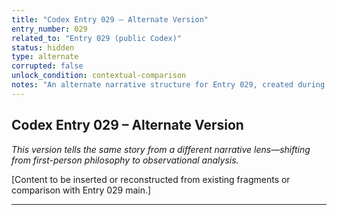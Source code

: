 ```yaml
---
title: "Codex Entry 029 – Alternate Version"
entry_number: 029
related_to: "Entry 029 (public Codex)"
status: hidden
type: alternate
corrupted: false
unlock_condition: contextual-comparison
notes: "An alternate narrative structure for Entry 029, created during parallel drafting."
---
```


## Codex Entry 029 – Alternate Version

*This version tells the same story from a different narrative lens—shifting from first-person philosophy to observational analysis.*

[Content to be inserted or reconstructed from existing fragments or comparison with Entry 029 main.]

---
